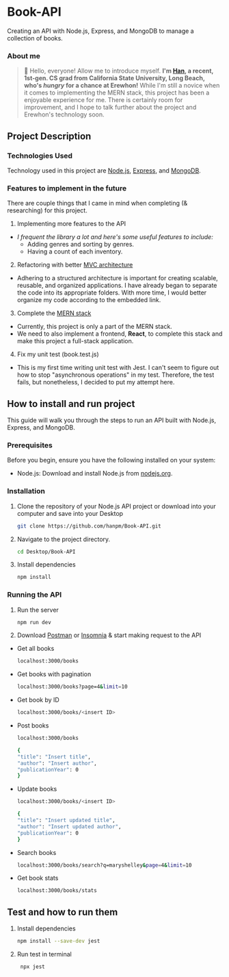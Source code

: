 # Book-API
Creating an API with Node.js, Express, and MongoDB to manage a collection of books. 

### About me
> 👋 Hello, everyone!
> Allow me to introduce myself. **I'm [Han](https://www.linkedin.com/in/hmp36/), a recent, 1st-gen. CS grad from California State University, Long Beach, who's *hungry* for a chance at Erewhon!** While I'm still a novice when it comes to implementing the MERN stack, this project has been a enjoyable experience for me. There is certainly room for improvement, and I hope to talk further about the project and Erewhon's technology soon.  

## Project Description 
### Technologies Used
Technology used in this project are [Node.js](https://nodejs.org/en/about), [Express](https://expressjs.com/), and [MongoDB](https://www.mongodb.com/). 

### Features to implement in the future
There are couple things that I came in mind when completing (& researching) for this project. 

1) Implementing more features to the API
- *I frequent the library a lot and here's some useful features to include:*
    - Adding genres and sorting by genres. 
    - Having a count of each inventory. 

2) Refactoring with better [MVC architecture](https://medium.com/@ansari028amaan/understanding-mvc-architecture-in-the-mern-stack-5cc083828298#:~:text=The%20MVC%20architecture%20provides%20a,a%20more%20efficient%20development%20process.)
- Adhering to a structured architecture is important for creating scalable, reusable, and organized applications. I have already began to separate the code into its appropriate folders. With more time, I would better organize my code according to the embedded link.

3) Complete the [MERN stack](https://www.mongodb.com/mern-stack)
- Currently, this project is only a part of the MERN stack. 
- We need to also implement a frontend, **React**, to complete this stack and make this project a full-stack application.

4) Fix my unit test (book.test.js)
- This is my first time writing unit test with Jest. I can't seem to figure out how to stop "asynchronous operations" in my test. Therefore, the test fails, but nonetheless, I decided to put my attempt here. 

## How to install and run project
This guide will walk you through the steps to run an API built with Node.js, Express, and MongoDB.

### Prerequisites

Before you begin, ensure you have the following installed on your system:

- Node.js: Download and install Node.js from [nodejs.org](https://nodejs.org/).

### Installation
1. Clone the repository of your Node.js API project or download into your computer and save into your Desktop
   ```bash
   git clone https://github.com/hanpm/Book-API.git

2. Navigate to the project directory.
    ```bash
    cd Desktop/Book-API

2. Install dependencies 
    ```bash
    npm install 

### Running the API 
1. Run the server 
    ```bash
    npm run dev 

2. Download [Postman](https://www.postman.com/downloads/) or [Insomnia](https://insomnia.rest/download) & start making request to the API
- Get all books 
    ```bash
    localhost:3000/books

- Get books with pagination 
    ```bash
    localhost:3000/books?page=4&limit=10

- Get book by ID
    ```bash
    localhost:3000/books/<insert ID>

- Post books 
    ```bash
    localhost:3000/books
 
    {
    "title": "Insert title",
    "author": "Insert author",
    "publicationYear": 0
    }

- Update books
    ```bash
    localhost:3000/books/<insert ID>

    {
    "title": "Insert updated title",
    "author": "Insert updated author",
    "publicationYear": 0
    }

- Search books
    ```bash
    localhost:3000/books/search?q=maryshelley&page=4&limit=10

- Get book stats
    ```bash
    localhost:3000/books/stats

## Test and how to run them
1. Install dependencies
    ```bash
    npm install --save-dev jest

2. Run test in terminal
   ```bash
    npx jest
